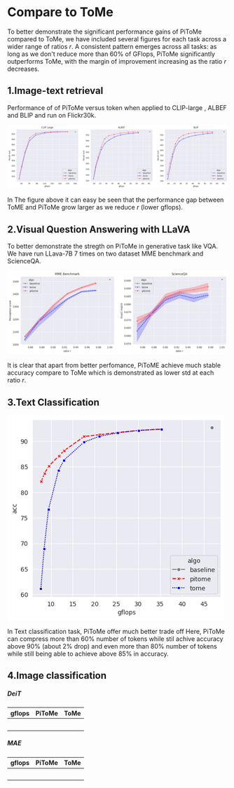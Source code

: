 # Compare to ToMe

To better demonstrate the significant performance gains of PiToMe compared to ToMe, we have included several figures for each task across a wider range of ratios $r$. A consistent pattern emerges across all tasks: as long as we don't reduce more than 60% of GFlops, PiToMe significantly outperforms ToMe, with the margin of improvement increasing as the ratio $r$ decreases.
## 1.Image-text retrieval
Performance of of PiToMe versus token when applied to CLIP-large , ALBEF and BLIP and run on Flickr30k. 

![Ablation study of parameterm ](figures/itr.png)

In The figure above it can easy be seen that the performance gap between ToME and PiToMe grow larger as we reduce $r$ (lower gflops). 

## 2.Visual Question Answering with LLaVA
To better demonstrate the stregth on PiToMe in generative task like VQA. We have run LLava-7B 7 times on two dataset MME benchmark and ScienceQA.

![Ablation study of parameterm ](figures/llava.png)

It is clear that apart from better perfomance, PiToME achieve much stable accuracy compare to ToMe which is demonstrated as lower std at each ratio $r$.

## 3.Text Classification
![Ablation study of parameter m ](figures/tc.png)

In Text classification task, PiToMe offer much better trade off Here, PiToMe can compress more than 60% number of tokens while stil achive accuracy above 90% (about 2% drop) and even more than 80% number of tokens while still being able to achieve above 85% in accuracy.

## 4.Image classification
##### DeiT
|gflops | PiToMe| ToMe|
|----------|----------|----------|
|  | |  |
|  | |  |
|  ||  |
|  ||  |
|  ||  |
##### MAE 
|gflops | PiToMe| ToMe|
|----------|----------|----------|
|  | |  |
|  | |  |
|  ||  |
|  ||  |
|  ||  |